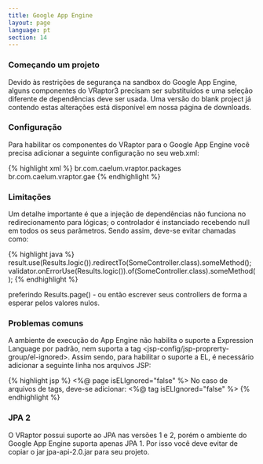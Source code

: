 ```yaml
---
title: Google App Engine
layout: page
language: pt
section: 14
---
```


<h3>Começando um projeto</h3>

Devido às restrições de segurança na sandbox do Google App Engine, alguns componentes do VRaptor3 precisam ser substituídos e uma seleção diferente de dependências deve ser usada. Uma versão do blank project já contendo estas alterações está disponível em nossa página de downloads.

<h3>Configuração</h3>

Para habilitar os componentes do VRaptor para o Google App Engine você precisa adicionar a seguinte configuração no seu web.xml:

{% highlight xml %}
<context-param>
    <param-name>br.com.caelum.vraptor.packages</param-name>
    <param-value>br.com.caelum.vraptor.gae</param-value>
</context-param>
{% endhighlight %}

<h3>Limitações</h3>

Um detalhe importante é que a injeção de dependências não funciona no redirecionamento para lógicas; o controlador é instanciado recebendo null em todos os seus parâmetros. Sendo assim, deve-se evitar chamadas 
como:

{% highlight java %}
result.use(Results.logic()).redirectTo(SomeController.class).someMethod();
validator.onErrorUse(Results.logic()).of(SomeController.class).someMethod();
{% endhighlight %}

preferindo Results.page() - ou então escrever seus controllers de forma a esperar pelos valores nulos.

<h3>Problemas comuns</h3>

A ambiente de execução do App Engine não habilita o suporte a Expression Language por padrão, nem suporta a tag <jsp-config/jsp-proprerty-group/el-ignored>. Assim sendo, para habilitar o suporte a EL, é necessário adicionar a seguinte linha nos arquivos JSP:

{% highlight jsp %}
<%@ page isELIgnored="false" %>
No caso de arquivos de tags, deve-se adicionar:
<%@ tag isELIgnored="false" %>
{% endhighlight %}

<h3>JPA 2</h3>

O VRaptor possui suporte ao JPA nas versões 1 e 2, porém o ambiente do Google App Engine suporta apenas JPA 1. Por isso você deve evitar de copiar o jar jpa-api-2.0.jar para seu projeto.
